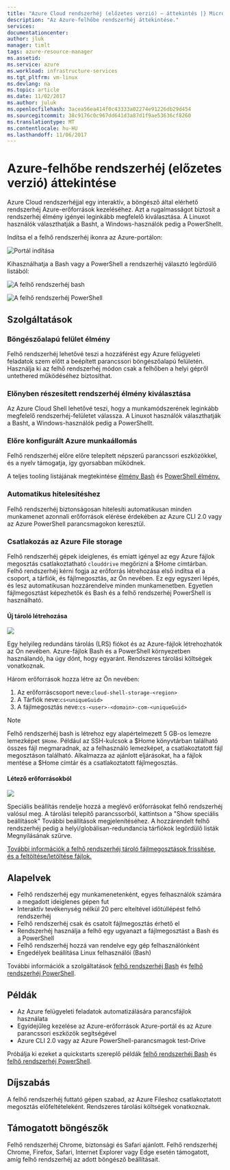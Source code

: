 ```yaml
---
title: "Azure Cloud rendszerhéj (előzetes verzió) – áttekintés |} Microsoft Docs"
description: "Az Azure-felhőbe rendszerhéj áttekintése."
services: 
documentationcenter: 
author: jluk
manager: timlt
tags: azure-resource-manager
ms.assetid: 
ms.service: azure
ms.workload: infrastructure-services
ms.tgt_pltfrm: vm-linux
ms.devlang: na
ms.topic: article
ms.date: 11/02/2017
ms.author: juluk
ms.openlocfilehash: 3acea56ea414f0c43333a02274e91226db29d454
ms.sourcegitcommit: 38c9176c0c967dd641d3a87d1f9ae53636cf8260
ms.translationtype: MT
ms.contentlocale: hu-HU
ms.lasthandoff: 11/06/2017
---
```

# <a name="overview-of-azure-cloud-shell-preview"></a>Azure-felhőbe rendszerhéj (előzetes verzió) áttekintése
Azure Cloud rendszerhéjjal egy interaktív, a böngésző által elérhető rendszerhéj Azure-erőforrások kezeléséhez.
Azt a rugalmasságot biztosít a rendszerhéj élmény igényei leginkább megfelelő kiválasztása.
A Linuxot használók választhatják a Basht, a Windows-használók pedig a PowerShellt.

Indítsa el a felhő rendszerhéj ikonra az Azure-portálon:

![Portál indítása](media/overview/portal-launch-icon.png)

Kihasználhatja a Bash vagy a PowerShell a rendszerhéj választó legördülő listából:

![A felhő rendszerhéj bash](media/overview/overview-bash-pic.png)

![A felhő rendszerhéj PowerShell](media/overview/overview-ps-pic.png)

## <a name="features"></a>Szolgáltatások
### <a name="browser-based-shell-experience"></a>Böngészőalapú felület élmény
Felhő rendszerhéj lehetővé teszi a hozzáférést egy Azure felügyeleti feladatok szem előtt a beépített parancssori böngészőalapú felületén.
Használja ki az felhő rendszerhéj módon csak a felhőben a helyi gépről untethered működéséhez biztosíthat.

### <a name="choice-of-preferred-shell-experience"></a>Előnyben részesített rendszerhéj élmény kiválasztása
Az Azure Cloud Shell lehetővé teszi, hogy a munkamódszerének leginkább megfelelő rendszerhéj-felületet válassza.
A Linuxot használók választhatják a Basht, a Windows-használók pedig a PowerShellt.

### <a name="pre-configured-azure-workstation"></a>Előre konfigurált Azure munkaállomás
Felhő rendszerhéj előre előre telepített népszerű parancssori eszközökkel, és a nyelv támogatja, így gyorsabban működnek.

A teljes tooling listájának megtekintése [élmény Bash](features.md#tools) és [PowerShell élmény.](features-powershell.md#tools)

### <a name="automatic-authentication"></a>Automatikus hitelesítéshez
Felhő rendszerhéj biztonságosan hitelesíti automatikusan minden munkamenet azonnali erőforrások elérése érdekében az Azure CLI 2.0 vagy az Azure PowerShell parancsmagokon keresztül.

### <a name="connect-your-azure-file-storage"></a>Csatlakozás az Azure File storage
Felhő rendszerhéj gépek ideiglenes, és emiatt igényel az egy Azure fájlok megosztás csatlakoztatható `clouddrive` megőrizni a $Home címtárban.
Felhő rendszerhéj kérni fogja az erőforrás létrehozása első indítsa el a csoport, a tárfiók, és fájlmegosztás, az Ön nevében. Ez egy egyszeri lépés, és lesz automatikusan hozzárendelve minden munkamenetben. Egyetlen fájlmegosztást képezhetők és Bash és a felhő rendszerhéj PowerShell is használható.

#### <a name="create-new-storage"></a>Új tároló létrehozása
![](media/overview/basic-storage.png)

Egy helyileg redundáns tárolás (LRS) fiókot és az Azure-fájlok létrehozhatók az Ön nevében. Azure-fájlok Bash és a PowerShell környezetben használandó, ha úgy dönt, hogy egyaránt. Rendszeres tárolási költségek vonatkoznak.

Három erőforrások hozza létre az Ön nevében:
1. Az erőforráscsoport neve:`cloud-shell-storage-<region>`
2. A Tárfiók neve:`cs<uniqueGuid>`
3. A fájlmegosztás neve:`cs-<user>-<domain>-com-<uniqueGuid>`

> [!Note]
> Felhő rendszerhéj bash is létrehoz egy alapértelmezett 5 GB-os lemezre lemezképet `$Home`. Például az SSH-kulcsok a $Home könyvtárban található összes fájl megmaradnak, az a felhasználó lemezképet, a csatlakoztatott fájl megosztáson található. Alkalmazza az ajánlott eljárásokat, ha a fájlok mentése a $Home címtár és a csatlakoztatott fájlmegosztás.

#### <a name="use-existing-resources"></a>Létező erőforrásokból
![](media/overview/advanced-storage.png)

Speciális beállítás rendelje hozzá a meglévő erőforrásokat felhő rendszerhéj valósul meg.
A tárolási telepítő parancssorból, kattintson a "Show speciális beállítások" További beállítások megjelenítéséhez.
A hozzárendelt felhő rendszerhéj pedig a helyi/globálisan-redundancia tárfiókok legördülő listák Megnyílásának szűrve.

[További információk a felhő rendszerhéj tároló fájlmegosztások frissítése, és a feltöltése/letöltése fájlok.](persisting-shell-storage.md)

## <a name="concepts"></a>Alapelvek
* Felhő rendszerhéj egy munkamenetenként, egyes felhasználók számára a megadott ideiglenes gépen fut
* Interaktív tevékenység nélkül 20 perc elteltével időtúllépést felhő rendszerhéj
* Felhő rendszerhéj csak és csatolt fájlmegosztás érhető el
* Rendszerhéj használja a felhő egy ugyanazt a fájlmegosztást a Bash és a PowerShell
* Felhő rendszerhéj hozzá van rendelve egy gép felhasználónként
* Engedélyek beállítása Linux felhasználói (Bash)

További információk a szolgáltatások [felhő rendszerhéj Bash](features.md) és [felhő rendszerhéj PowerShell](features-powershell.md).

## <a name="examples"></a>Példák
* Az Azure felügyeleti feladatok automatizálására parancsfájlok használata
* Egyidejűleg kezelése az Azure-erőforrások Azure-portál és az Azure parancssori eszközök segítségével
* Azure CLI 2.0 vagy az Azure PowerShell-parancsmagok test-Drive

Próbálja ki ezeket a quickstarts szereplő példák [felhő rendszerhéj Bash](quickstart.md) és [felhő rendszerhéj PowerShell](quickstart-powershell.md).

## <a name="pricing"></a>Díjszabás
A felhő rendszerhéj futtató gépen szabad, az Azure Fileshoz csatlakoztatott megosztás előfeltételeként. Rendszeres tárolási költségek vonatkoznak.

## <a name="supported-browsers"></a>Támogatott böngészők
Felhő rendszerhéj Chrome, biztonsági és Safari ajánlott.
Felhő rendszerhéj Chrome, Firefox, Safari, Internet Explorer vagy Edge esetén támogatott, amíg felhő rendszerhéj az adott böngésző beállításait.
